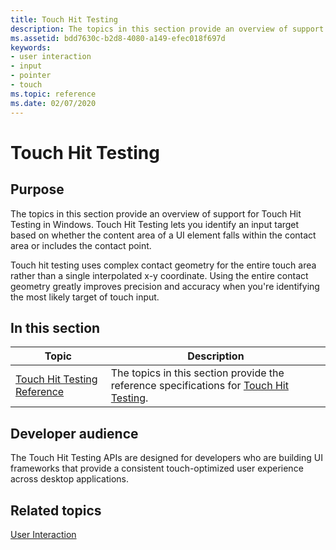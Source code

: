 ```yaml
---
title: Touch Hit Testing
description: The topics in this section provide an overview of support for Touch Hit Testing in Windows 8.
ms.assetid: bdd7630c-b2d8-4080-a149-efec018f697d
keywords:
- user interaction
- input
- pointer
- touch
ms.topic: reference
ms.date: 02/07/2020
---
```


# Touch Hit Testing

## Purpose

The topics in this section provide an overview of support for Touch Hit Testing in Windows. Touch Hit Testing lets you identify an input target based on whether the content area of a UI element falls within the contact area or includes the contact point.

Touch hit testing uses complex contact geometry for the entire touch area rather than a single interpolated x-y coordinate. Using the entire contact geometry greatly improves precision and accuracy when you're identifying the most likely target of touch input.

## In this section

| Topic | Description |
| --- | --- |
| [Touch Hit Testing Reference](touchhittest-reference.md)<br/> | The topics in this section provide the reference specifications for [Touch Hit Testing](touch-hit-testing-portal.md).<br/> |

## Developer audience

The Touch Hit Testing APIs are designed for developers who are building UI frameworks that provide a consistent touch-optimized user experience across desktop applications.

## Related topics

[User Interaction](../user-interaction.md)
